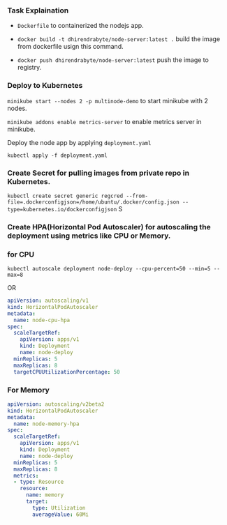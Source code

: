 ### Task Explaination

* `Dockerfile` to containerized the nodejs app.

* ` docker build -t dhirendrabyte/node-server:latest . `  build the image from dockerfile usign this command.

* ` docker push dhirendrabyte/node-server:latest ` push the image to registry.

### Deploy to Kubernetes

` minikube start --nodes 2 -p multinode-demo `  to start minikube with 2 nodes.

` minikube addons enable metrics-server `  to enable metrics server in minikube.

Deploy the node app by applying `deployment.yaml`

 `kubectl apply -f deployment.yaml `

### Create  Secret for pulling images from private repo in Kubernetes.

` kubectl create secret generic regcred --from-file=.dockerconfigjson=/home/ubuntu/.docker/config.json --type=kubernetes.io/dockerconfigjson `
S
### Create HPA(Horizontal Pod Autoscaler) for autoscaling the deployment using metrics like CPU or Memory.

### for CPU
` kubectl autoscale deployment node-deploy --cpu-percent=50 --min=5 --max=8 `

OR

```yaml
apiVersion: autoscaling/v1
kind: HorizontalPodAutoscaler
metadata:
  name: node-cpu-hpa
spec:
  scaleTargetRef:
    apiVersion: apps/v1
    kind: Deployment
    name: node-deploy
  minReplicas: 5
  maxReplicas: 8
  targetCPUUtilizationPercentage: 50
```




### For Memory

```yaml
apiVersion: autoscaling/v2beta2 
kind: HorizontalPodAutoscaler
metadata:
  name: node-memory-hpa 
spec:
  scaleTargetRef:
    apiVersion: apps/v1 
    kind: Deployment 
    name: node-deploy
  minReplicas: 5
  maxReplicas: 8 
  metrics: 
  - type: Resource
    resource:
      name: memory 
      target:
        type: Utilization 
        averageValue: 60Mi
```        